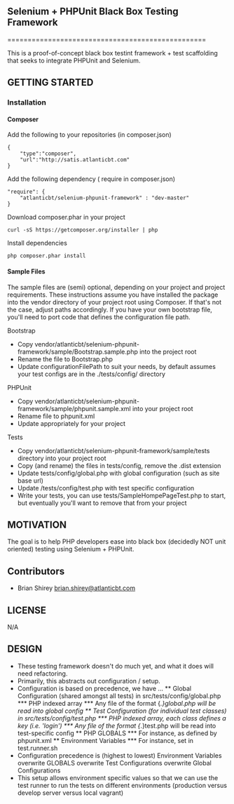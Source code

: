 ## Selenium + PHPUnit Black Box Testing Framework
=================================================

This is a proof-of-concept black box testint framework + test scaffolding that seeks to integrate PHPUnit and Selenium.

## GETTING STARTED

### Installation

#### Composer

Add the following to your repositories (in composer.json)

    {
        "type":"composer",
        "url":"http://satis.atlanticbt.com"
    }

Add the following dependency ( require in composer.json)

    "require": {
        "atlanticbt/selenium-phpunit-framework" : "dev-master"
    }

Download composer.phar in your project

    curl -sS https://getcomposer.org/installer | php

Install dependencies

    php composer.phar install


#### Sample Files

The sample files are (semi) optional, depending on your project and project requirements. These instructions assume you have installed the package into the vendor directory of your project root using Composer. If that's not the case, adjust paths accordingly. If you have your own bootstrap file, you'll need to port code that defines the configuration file path.

Bootstrap

* Copy vendor/atlanticbt/selenium-phpunit-framework/sample/Bootstrap.sample.php into the project root
* Rename the file to Bootstrap.php
* Update configurationFilePath to suit your needs, by default assumes your test configs are in the ./tests/config/ directory

PHPUnit

* Copy vendor/atlanticbt/selenium-phpunit-framework/sample/phpunit.sample.xml into your project root
* Rename file to phpunit.xml
* Update appropriately for your project

Tests

* Copy vendor/atlanticbt/selenium-phpunit-framework/sample/tests directory into your project root
* Copy (and rename) the files in tests/config, remove the .dist extension
* Update tests/config/global.php with global configuration (such as site base url)
* Update /tests/config/test.php with test specific configuration
* Write your tests, you can use tests/SampleHompePageTest.php to start, but eventually you'll want to remove that from your project


## MOTIVATION

The goal is to help PHP developers ease into black box (decidedly NOT unit oriented) testing using Selenium + PHPUnit.

## Contributors

* Brian Shirey <brian.shirey@atlanticbt.com>

## LICENSE

N/A

## DESIGN

* These testing framework doesn't do much yet, and what it does will need refactoring.
* Primarily, this abstracts out configuration / setup.
* Configuration is based on precedence, we have ...
    ** Global Configuration (shared amongst all tests) in src/tests/config/global.php
        *** PHP indexed array
        *** Any file of the format {*.}global.php will be read into global config
    ** Test Configuration (for individual test classes) in src/tests/config/test.php
        *** PHP indexed array, each class defines a key (i.e. 'login')
        *** Any file of the format {*.}test.php will be read into test-specific config
    ** PHP GLOBALS
        *** For instance, as defined by phpunit.xml
    ** Environment Variables
        *** For instance, set in test.runner.sh
* Configuration precedence is (highest to lowest) Environment Variables overwrite GLOBALS overwrite Test Configurations overwrite Global Configurations
* This setup allows environment specific values so that we can use the test runner to run the tests on different environments (production versus develop server versus local vagrant)